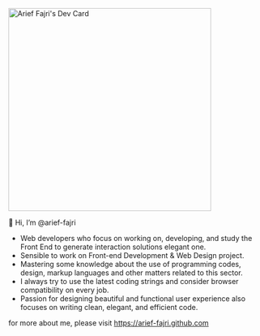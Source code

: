 <a href="https://app.daily.dev/arief_"><img src="https://api.daily.dev/devcards/1afeb602efed4d5cb22f5216ba098bb5.png?r=vhw" width="400" alt="Arief Fajri's Dev Card"/></a>

👋 Hi, I’m @arief-fajri

- Web developers who focus on working on, developing, and study the Front End to generate interaction solutions elegant one.
- Sensible to work on Front-end Development & Web Design project.
- Mastering some knowledge about the use of programming codes, design, markup languages and other matters related to this sector.
- I always try to use the latest coding strings and consider browser compatibility on every job.
- Passion for designing beautiful and functional user experience also focuses on writing clean, elegant, and efficient code.

for more about me, please visit https://arief-fajri.github.com
